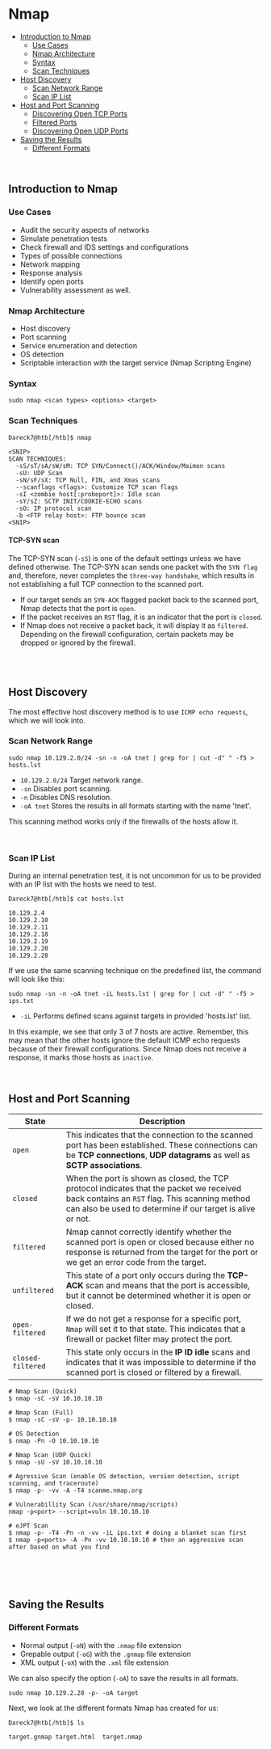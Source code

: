 # Nmap

- [Introduction to Nmap](#introduction-to-nmap)
    - [Use Cases](#use-cases)
    - [Nmap Architecture](#nmap-architecture)
    - [Syntax](#syntax)
    - [Scan Techniques](#scan-techniques)
- [Host Discovery](#host-discovery)
    - [Scan Network Range](#scan-network-range)
    - [Scan IP List](#scan-ip-list)
- [Host and Port Scanning](#host-and-port-scanning)
    - [Discovering Open TCP Ports](#discovering-open-tcp-ports)
    - [Filtered Ports](#filtered-ports)
    - [Discovering Open UDP Ports](#discovering-open-udp-ports)
- [Saving the Results](#saving-the-results)
    - [Different Formats](#different-formats)

<br>

## Introduction to Nmap

### Use Cases

- Audit the security aspects of networks
- Simulate penetration tests
- Check firewall and IDS settings and configurations
- Types of possible connections
- Network mapping
- Response analysis
- Identify open ports
- Vulnerability assessment as well.

### Nmap Architecture

- Host discovery
- Port scanning
- Service enumeration and detection
- OS detection
- Scriptable interaction with the target service (Nmap Scripting Engine)

### Syntax

```console
sudo nmap <scan types> <options> <target>
```

### Scan Techniques

```console
Dareck7@htb[/htb]$ nmap

<SNIP>
SCAN TECHNIQUES:
  -sS/sT/sA/sW/sM: TCP SYN/Connect()/ACK/Window/Maimon scans
  -sU: UDP Scan
  -sN/sF/sX: TCP Null, FIN, and Xmas scans
  --scanflags <flags>: Customize TCP scan flags
  -sI <zombie host[:probeport]>: Idle scan
  -sY/sZ: SCTP INIT/COOKIE-ECHO scans
  -sO: IP protocol scan
  -b <FTP relay host>: FTP bounce scan
<SNIP>
```

#### TCP-SYN scan

The TCP-SYN scan (`-sS`) is one of the default settings unless we have defined otherwise. The TCP-SYN scan sends one packet with the `SYN flag` and, therefore, never completes the `three-way handshake`, which results in not establishing a full TCP connection to the scanned port.

- If our target sends an `SYN-ACK` flagged packet back to the scanned port, Nmap detects that the port is `open`.
- If the packet receives an `RST` flag, it is an indicator that the port is `closed`.
- If Nmap does not receive a packet back, it will display it as `filtered`. Depending on the firewall configuration, certain packets may be dropped or ignored by the firewall.

<br>
<br>

## Host Discovery

The most effective host discovery method is to use `ICMP echo requests`, which we will look into.

### Scan Network Range
```console
sudo nmap 10.129.2.0/24 -sn -n -oA tnet | grep for | cut -d" " -f5 > hosts.lst
```
- `10.129.2.0/24` 	Target network range.
- `-sn` 	Disables port scanning.
- `-n`      Disables DNS resolution.
- `-oA tnet` 	Stores the results in all formats starting with the name 'tnet'.

This scanning method works only if the firewalls of the hosts allow it.

<br>

### Scan IP List

During an internal penetration test, it is not uncommon for us to be provided with an IP list with the hosts we need to test.

```console
Dareck7@htb[/htb]$ cat hosts.lst

10.129.2.4
10.129.2.10
10.129.2.11
10.129.2.18
10.129.2.19
10.129.2.20
10.129.2.28
```
If we use the same scanning technique on the predefined list, the command will look like this:
```console
sudo nmap -sn -n -oA tnet -iL hosts.lst | grep for | cut -d" " -f5 > ips.txt
```
- `-iL` 	Performs defined scans against targets in provided 'hosts.lst' list.

In this example, we see that only 3 of 7 hosts are active. Remember, this may mean that the other hosts ignore the default ICMP echo requests because of their firewall configurations. Since Nmap does not receive a response, it marks those hosts as `inactive`.

<br>

## Host and Port Scanning

| State      |  Description    |
|--------------|----------------|
| `open`   | This indicates that the connection to the scanned port has been established. These connections can be **TCP connections**, **UDP datagrams** as well as **SCTP associations**. |
| `closed`      | When the port is shown as closed, the TCP protocol indicates that the packet we received back contains an `RST` flag. This scanning method can also be used to determine if our target is alive or not.  |
| `filtered` | Nmap cannot correctly identify whether the scanned port is open or closed because either no response is returned from the target for the port or we get an error code from the target. |
| `unfiltered` |  	This state of a port only occurs during the **TCP-ACK** scan and means that the port is accessible, but it cannot be determined whether it is open or closed. |
| `open-filtered` | If we do not get a response for a specific port, `Nmap` will set it to that state. This indicates that a firewall or packet filter may protect the port. |
| `closed-filtered` | This state only occurs in the **IP ID idle** scans and indicates that it was impossible to determine if the scanned port is closed or filtered by a firewall. |


```console
# Nmap Scan (Quick)
$ nmap -sC -sV 10.10.10.10

# Nmap Scan (Full)
$ nmap -sC -sV -p- 10.10.10.10

# OS Detection
$ nmap -Pn -O 10.10.10.10

# Nmap Scan (UDP Quick)
$ nmap -sU -sV 10.10.10.10

# Agressive Scan (enable OS detection, version detection, script scanning, and traceroute)
$ nmap -p- -vv -A -T4 scanme.nmap.org

# Vulnerabillity Scan (/usr/share/nmap/scripts)
nmap -p<port> --script=vuln 10.10.10.10

# eJPT Scan
$ nmap -p- -T4 -Pn -n -vv -iL ips.txt # doing a blanket scan first
$ nmap -p<ports> -A -Pn -vv 10.10.10.10 # then an aggressive scan after based on what you find
```

<br>
<br>
<br>

## Saving the Results

### Different Formats

- Normal output (`-oN`) with the `.nmap` file extension
- Grepable output (`-oG`) with the `.gnmap` file extension
- XML output (`-oX`) with the `.xml` file extension

We can also specify the option (`-oA`) to save the results in all formats.
```console
sudo nmap 10.129.2.28 -p- -oA target
```

Next, we look at the different formats Nmap has created for us:
```console
Dareck7@htb[/htb]$ ls

target.gnmap target.html  target.nmap
```
